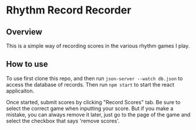 # Rhythm Record Recorder

## Overview
This is a simple way of recording scores in the various rhythm games I play.

## How to use
To use first clone this repo, and then run ```json-server --watch db.json``` to access the database of records. Then run ```npm start``` to start the react applicaiton. 

Once started, submit scores by clicking "Record Scores" tab. Be sure to select the correct game when inputting your score. But if you make a mistake, you can always remove it later, just go to the page of the game and select the checkbox that says 'remove scores'.  
